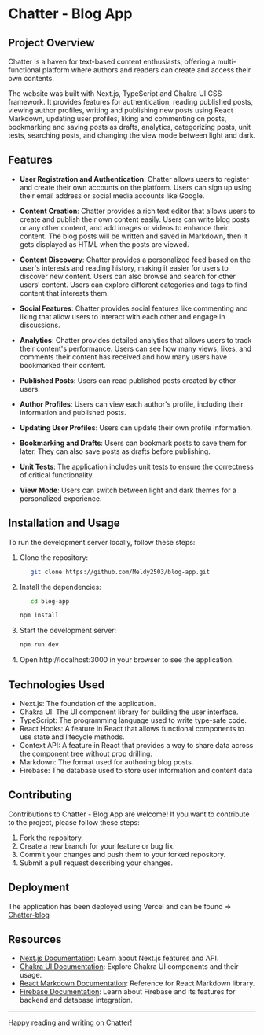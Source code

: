 # Chatter - Blog App

## Project Overview

Chatter is a haven for text-based content enthusiasts, offering a multi-functional platform where authors and readers can create and access their own contents.

The website was built with Next.js, TypeScript and Chakra UI CSS framework. It provides features for authentication, reading published posts, viewing author profiles, writing and publishing new posts using React Markdown, updating user profiles, liking and commenting on posts, bookmarking and saving posts as drafts, analytics, categorizing posts, unit tests, searching posts, and changing the view mode between light and dark.

## Features

- **User Registration and Authentication**: Chatter allows users to register and create their own accounts on the platform. Users can sign up using their email address or social media accounts like Google.

- **Content Creation**: Chatter provides a rich text editor that allows users to create and publish their own content easily. Users can write blog posts or any other content, and add images or videos to enhance their content. The blog posts will be written and saved in Markdown, then it gets displayed as HTML when the posts are viewed.

- **Content Discovery**: Chatter provides a personalized feed based on the user's interests and reading history, making it easier for users to discover new content. Users can also browse and search for other users’ content. Users can explore different categories and tags to find content that interests them.

- **Social Features**: Chatter provides social features like commenting and liking that allow users to interact with each other and engage in discussions.

- **Analytics**: Chatter provides detailed analytics that allows users to track their content's performance. Users can see how many views, likes, and comments their content has received and how many users have bookmarked their content.

- **Published Posts**: Users can read published posts created by other users.

- **Author Profiles**: Users can view each author's profile, including their information and published posts.

- **Updating User Profiles**: Users can update their own profile information.

- **Bookmarking and Drafts**: Users can bookmark posts to save them for later. They can also save posts as drafts before publishing.

- **Unit Tests**: The application includes unit tests to ensure the correctness of critical functionality.

- **View Mode**: Users can switch between light and dark themes for a personalized experience.

## Installation and Usage

To run the development server locally, follow these steps:

1. Clone the repository:

   ```bash
      git clone https://github.com/Meldy2503/blog-app.git
   ```

2. Install the dependencies:

   ```bash
      cd blog-app

   npm install
   ```

3. Start the development server:

   ```bash
   npm run dev
   ```

4. Open http://localhost:3000 in your browser to see the application.

## Technologies Used

- Next.js: The foundation of the application.
- Chakra UI: The UI component library for building the user interface.
- TypeScript: The programming language used to write type-safe code.
- React Hooks: A feature in React that allows functional components to use state and lifecycle methods.
- Context API: A feature in React that provides a way to share data across the component tree without prop drilling.
- Markdown: The format used for authoring blog posts.
- Firebase: The database used to store user information and content data

## Contributing

Contributions to Chatter - Blog App are welcome! If you want to contribute to the project, please follow these steps:

1. Fork the repository.
2. Create a new branch for your feature or bug fix.
3. Commit your changes and push them to your forked repository.
4. Submit a pull request describing your changes.

## Deployment

The application has been deployed using Vercel and can be found => [Chatter-blog](https://blog-app-two-psi.vercel.app)

## Resources

- [Next.js Documentation](https://nextjs.org/docs): Learn about Next.js features and API.
- [Chakra UI Documentation](https://chakra-ui.com/docs): Explore Chakra UI components and their usage.
- [React Markdown Documentation](https://www.npmjs.com/package/react-markdown): Reference for React Markdown library.
- [Firebase Documentation](https://firebase.google.com/docs): Learn about Firebase and its features for backend and database integration.

---

Happy reading and writing on Chatter!

```


```
